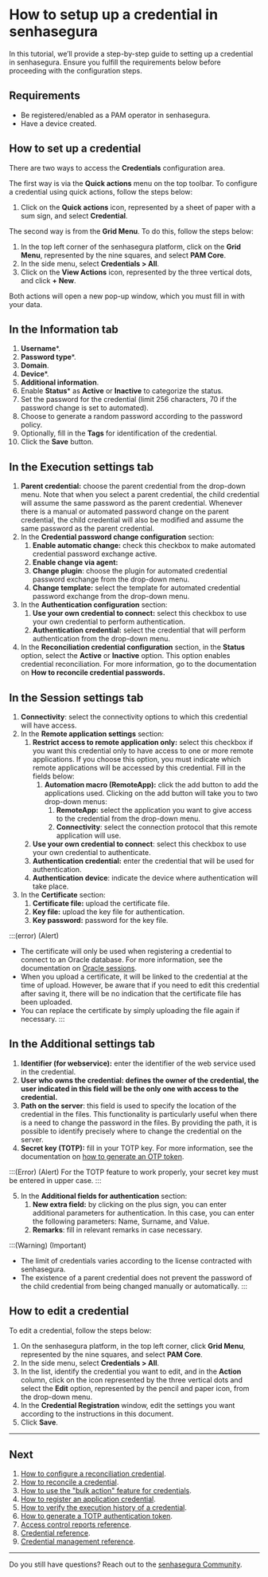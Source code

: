 # How to setup up a credential in senhasegura

In this tutorial, we’ll provide a step-by-step guide to setting up a credential in senhasegura. Ensure you fulfill the requirements below before proceeding with the configuration steps.

## Requirements

- Be registered/enabled as a PAM operator in senhasegura.
- Have a device created.

## How to set up a credential

There are two ways to access the **Credentials** configuration area.

The first way is via the **Quick actions** menu on the top toolbar. To configure a credential using quick actions, follow the steps below:

1. Click on the **Quick actions** icon, represented by a sheet of paper with a sum sign, and select **Credential**.

The second way is from the **Grid Menu**. To do this, follow the steps below:

1. In the top left corner of the senhasegura platform, click on the **Grid Menu**, represented by the nine squares, and select **PAM Core**.
2. In the side menu, select **Credentials > All**.
3. Click on the **View Actions** icon, represented by the three vertical dots, and click **+ New**.

Both actions will open a new pop-up window, which you must fill in with your data.

## In the Information tab

1. **Username***.
2. **Password type***.
3. **Domain**.
4. **Device***.
5. **Additional information**.
6. Enable **Status*** as **Active** or **Inactive** to categorize the status.
7. Set the password for the credential (limit 256 characters, 70 if the password change is set to automated).
8. Choose to generate a random password according to the password policy.
9. Optionally, fill in the **Tags** for identification of the credential.
10. Click the **Save** button.

## In the Execution settings tab

1. **Parent credential:** choose the parent credential from the drop-down menu. Note that when you select a parent credential, the child credential will assume the same password as the parent credential. Whenever there is a manual or automated password change on the parent credential, the child credential will also be modified and assume the same password as the parent credential.
2. In the **Credential password change configuration** section:
    1. **Enable automatic change:** check this checkbox to make automated credential password exchange active.
    2. **Enable change via agent:**
    3. **Change plugin**: choose the plugin for automated credential password exchange from the drop-down menu.
    4. **Change template:** select the template for automated credential password exchange from the drop-down menu.
3. In the **Authentication configuration** section:
    1. **Use your own credential to connect:** select this checkbox to use your own credential to perform authentication.
    2. **Authentication credential:** select the credential that will perform authentication from the drop-down menu.
4. In the **Reconciliation credential configuration** section, in the **Status** option, select the **Active** or **Inactive** option. This option enables credential reconciliation. For more information, go to the documentation on **How to reconcile credential passwords.**

## In the Session settings tab

1. **Connectivity**: select the connectivity options to which this credential will have access.
2. In the **Remote application settings** section:
    1. **Restrict access to remote application only:** select this checkbox if you want this credential only to have access to one or more remote applications. If you choose this option, you must indicate which remote applications will be accessed by this credential. Fill in the fields below:
        1. **Automation macro (RemoteApp):** click the add button to add the applications used. Clicking on the add button will take you to two drop-down menus:
            1. **RemoteApp:** select the application you want to give access to the credential from the drop-down menu.
            2. **Connectivity**: select the connection protocol that this remote application will use.
    2. **Use your own credential to connect**: select this checkbox to use your own credential to authenticate.
    3. **Authentication credential:** enter the credential that will be used for authentication.
    4. **Authentication device**: indicate the device where authentication will take place.
3. In the **Certificate** section:
    1. **Certificate file:** upload the certificate file.
    2. **Key file:** upload the key file for authentication.
    3. **Key password:** password for the key file.

:::(error) (Alert)
- The certificate will only be used when registering a credential to connect to an Oracle database. For more information, see the documentation on [Oracle sessions](/v3-32/docs/pam-session-oracle-sessions).
- When you upload a certificate, it will be linked to the credential at the time of upload. However, be aware that if you need to edit this credential after saving it, there will be no indication that the certificate file has been uploaded.
- You can replace the certificate by simply uploading the file again if necessary.
:::

## In the Additional settings tab

1. **Identifier (for webservice):** enter the identifier of the web service used in the credential.
2. **User who owns the credential: defines the owner of the credential, the user indicated in this field will be the only one with access to the credential.**
3. **Path on the server**: this field is used to specify the location of the credential in the files. This functionality is particularly useful when there is a need to change the password in the files. By providing the path, it is possible to identify precisely where to change the credential on the server.
4. **Secret key (TOTP):** fill in your TOTP key. For more information, see the documentation on [how to generate an OTP token](/v3-32/docs/pam-how-to-generate-a-totp-authentication-token).

:::(Error) (Alert)
For the TOTP feature to work properly, your secret key must be entered in upper case.
:::

5. In the **Additional fields for authentication** section:
    1. **New extra field:** by clicking on the plus sign, you can enter additional parameters for authentication. In this case, you can enter the following parameters: Name, Surname, and Value.
    2. **Remarks**: fill in relevant remarks in case necessary.

:::(Warning) (Important)
- The limit of credentials varies according to the license contracted with senhasegura.
- The existence of a parent credential does not prevent the password of the child credential from being changed manually or automatically.
:::

## How to edit a credential

To edit a credential, follow the steps below:

1. On the senhasegura platform, in the top left corner, click **Grid Menu**, represented by the nine squares, and select **PAM Core**.
2. In the side menu, select **Credentials > All**.
3. In the list, identify the credential you want to edit, and in the **Action** column, click on the icon represented by the three vertical dots and select the **Edit** option, represented by the pencil and paper icon, from the drop-down menu.
4. In the **Credential Registration** window, edit the settings you want according to the instructions in this document.
5. Click **Save**.

***

## Next

1. [How to configure a reconciliation credential](/v3-32/docs/pam-how-to-configure-a-reconciliation-credential).
2. [How to reconcile a credential](/v3-32/docs/pam-how-to-reconcile-a-credential).
3. [How to use the "bulk action" feature for credentials](/v3-32/docs/pam-how-to-use-the-bulk-action-feature-for-credentials).
4. [How to register an application credential](/v3-32/docs/pam-how-to-register-an-application-credential).
5. [How to verify the execution history of a credential](/v3-32/docs/pam-how-to-verify-the-execution-history-of-a-credential).
6. [How to generate a TOTP authentication token](/v3-32/docs/pam-how-to-generate-a-totp-authentication-token).
7. [Access control reports reference](/v3-32/docs/pam-access-control-reports-reference).
8. [Credential reference](/v3-32/docs/pam-reference-for-credentials).
9. [Credential management reference](/v3-32/docs/pam-credential-management-reference).

***

Do you still have questions? Reach out to the [senhasegura Community](https://community.senhasegura.io/).